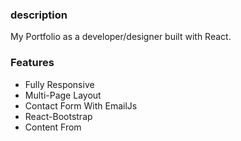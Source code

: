 ### description

My Portfolio as a developer/designer built with React.

<!-- ### [live preview](https://ubaimutl.github.io/react-portfolio/) -->

<!-- ![react portfoiio](src/assets/images/react%20portfolio%20gif.gif) -->

### Features

- Fully Responsive
- Multi-Page Layout
- Contact Form With EmailJs
- React-Bootstrap
- Content From

<!-- ### Setup

Get the code.

 <pre>git clone https://github.com/ubaimutl/react-portfolio.git</pre>

Install required dependencies

<pre>yarn install</pre>

modify pages content in  `src/content_option.js`.

statrt the server

<pre>yarn start</pre>

### Thanks
If you like this portfolio template don't forget give it a ⭐
  -->
